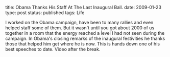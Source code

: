title: Obama Thanks His Staff At The Last Inaugural Ball.
date: 2009-01-23
type: post
status: published
tags: Life


I worked on the Obama campaign, have been to many rallies and even helped staff some of them. But it wasn't until you got about 2000 of us together in a room that the energy reached a level I had not seen during the campaign. In Obama's closing remarks of the inaugural festivities he thanks those that helped him get where he is now. This is hands down one of his best speeches to date. Video after the break. 
